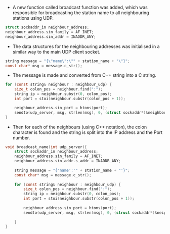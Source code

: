 - A new function called broadcast function was added, which was responsible for broadcasting the station name to all neighbouring stations using UDP.

```C
struct sockaddr_in neighbour_address;
neighbour_address.sin_family = AF_INET;
neighbour_address.sin_addr = INADDR_ANY;
```

- The data structures for the neighbouring addresses was initialised in a similar way to the main UDP client socket.

```C
string message = "{\"name\":\"" + station_name + "\"}";
const char* msg = message.c_str();
```

- The message is made and converted from C++ string into a C string.

```C
for (const string& neighbour : neighbour_udp) {
    size_t colon_pos = neighbour.find(":");
    string ip = neighbour.substr(0, colon_pos);
    int port = stoi(neighbour.substr(colon_pos + 1));

    neighbour_address.sin_port = htons(port);
    sendto(udp_server, msg, strlen(msg), 0, (struct sockaddr*)&neighbour_address, sizeof(neighbour_address));
}

```

- Then for each of the neighbours (using C++ notation), the colon character is found and the string is split into the IP address and the Port number.




```C
void broadcast_name(int udp_server){
	struct sockaddr_in neighbour_address;
	neighbour_address.sin_family = AF_INET;
	neighbour_address.sin_addr.s_addr = INADDR_ANY;
	  
	string message = "{'name':'" + station_name + "'}";
	const char* msg = message.c_str();
	
	for (const string& neighbour : neighbour_udp) {
		size_t colon_pos = neighbour.find(":");
		string ip = neighbour.substr(0, colon_pos);
		int port = stoi(neighbour.substr(colon_pos + 1));
		
		neighbour_address.sin_port = htons(port);
		sendto(udp_server, msg, strlen(msg), 0, (struct sockaddr*)&neighbour_address, sizeof(neighbour_address));
		
	}
}

```

